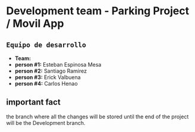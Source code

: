 # Development team - Parking Project / Movil App 

##  `Equipo de desarrollo`

- **Team:** 
- **person #1:**  Esteban Espinosa Mesa
- **person #2:**  Santiago Ramirez
- **person #3:**  Erick Valbuena
- **person #4:**  Carlos Henao   

  
## important fact

the branch where all the changes will be stored until the end of the project will be the Development branch. 
